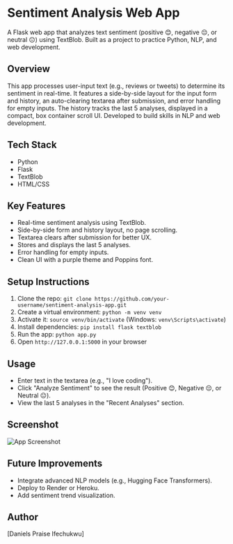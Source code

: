 # Sentiment Analysis Web App

A Flask web app that analyzes text sentiment (positive 😊, negative 😔, or neutral 😐) using TextBlob. Built as a project to practice Python, NLP, and web development.

## Overview
This app processes user-input text (e.g., reviews or tweets) to determine its sentiment in real-time. It features a side-by-side layout for the input form and history, an auto-clearing textarea after submission, and error handling for empty inputs. The history tracks the last 5 analyses, displayed in a compact, box container scroll UI. Developed to build skills in NLP and web development.

## Tech Stack
- Python
- Flask
- TextBlob
- HTML/CSS

## Key Features
- Real-time sentiment analysis using TextBlob.
- Side-by-side form and history layout, no page scrolling.
- Textarea clears after submission for better UX.
- Stores and displays the last 5 analyses.
- Error handling for empty inputs.
- Clean UI with a purple theme and Poppins font.

## Setup Instructions
1. Clone the repo: `git clone https://github.com/your-username/sentiment-analysis-app.git`
2. Create a virtual environment: `python -m venv venv`
3. Activate it: `source venv/bin/activate` (Windows: `venv\Scripts\activate`)
4. Install dependencies: `pip install flask textblob`
5. Run the app: `python app.py`
6. Open `http://127.0.0.1:5000` in your browser

## Usage
- Enter text in the textarea (e.g., "I love coding").
- Click "Analyze Sentiment" to see the result (Positive 😊, Negative 😔, or Neutral 😐).
- View the last 5 analyses in the "Recent Analyses" section.

## Screenshot
![App Screenshot](screenshot.png)

## Future Improvements
- Integrate advanced NLP models (e.g., Hugging Face Transformers).
- Deploy to Render or Heroku.
- Add sentiment trend visualization.

## Author
[Daniels Praise Ifechukwu]
